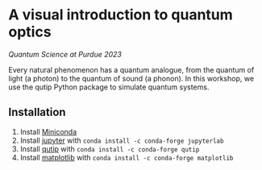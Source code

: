 # A visual introduction to quantum optics
*Quantum Science at Purdue 2023*

Every natural phenomenon has a quantum analogue, from the quantum of light (a photon) to the quantum of sound (a phonon). In this workshop, we use the qutip Python package to simulate quantum systems. 

## Installation
1. Install [Miniconda](https://docs.conda.io/en/latest/miniconda.html)
2. Install [jupyter](https://jupyter.org/install) with `conda install -c conda-forge jupyterlab`
3. Install [qutip](http://qutip.org/docs/latest/installation.html) with `conda install -c conda-forge qutip`
4. Install [matplotlib](https://matplotlib.org/stable/users/installing.html) with `conda install -c conda-forge matplotlib`